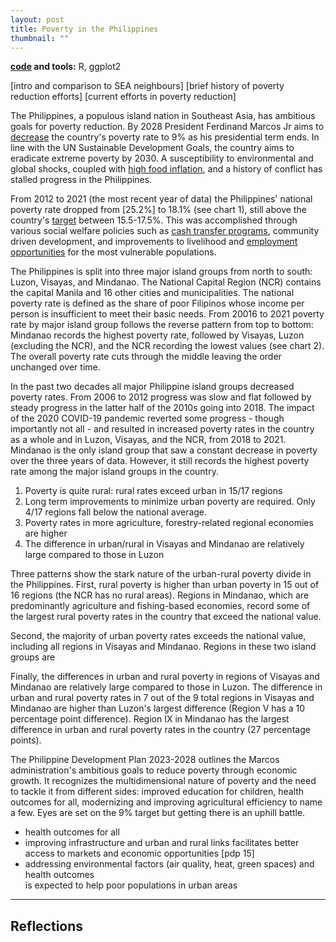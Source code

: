 ```yaml
---
layout: post
title: Poverty in the Philippines
thumbnail: ""
---
```


**[code](https://github.com/joledan/ph-poverty) and tools:** R, ggplot2

<!--more-->

<!--![fig1]({{site.url}}/assets/images/wiki-nc/wiki-nc-fig1.png)-->

[intro and comparison to SEA neighbours]
[brief history of poverty reduction efforts]
[current efforts in poverty reduction]

<!-- https://kidb.adb.org/explore?filter[year]=2000%2C2001%2C2002%2C2003%2C2004%2C2005%2C2006%2C2007%2C2008%2C2009%2C2010%2C2011%2C2012%2C2013%2C2014%2C2015%2C2016%2C2017%2C2018%2C2019%2C2020%2C2021%2C2022%2C2023&filter[indicator_id]=3010010&filter[economy_code]=BRU%2CCAM%2CINO%2CLAO%2CMAL%2CMYA%2CPHI%2CSIN%2CTHA%2CTIM%2CVIE&showRegions=false&grouping=indicators -->

The Philippines, a populous island nation in Southeast Asia, has ambitious goals for poverty reduction. By 2028 President Ferdinand Marcos Jr aims to [decrease](https://asia.nikkei.com/Economy/Philippine-poverty-rate-drops-to-22.4-still-far-from-Marcos-target) the country's poverty rate to 9% as his presidential term ends. In line with the UN Sustainable Development Goals, the country aims to eradicate extreme poverty by 2030. A susceptibility to environmental and global shocks, coupled with [high food inflation](neda.gov.ph/ph-records-lowest-inflation-rate-in-2023-govt-to-continue-measures-to-protect-filipino-purchasing-power-neda/), and a history of conflict has stalled progress in the Philippines. 

From 2012 to 2021 (the most recent year of data) the Philippines' national poverty rate dropped from [25.2%] to 18.1% (see chart 1), still above the country's [target](https://psa.gov.ph/statistics/statdev/press-release) between 15.5-17.5%. This was accomplished through various social welfare policies such as [cash transfer programs](https://www.officialgazette.gov.ph/programs/conditional-cash-transfer/), community driven development, and improvements to livelihood and [employment opportunities]((https://www.lumina.com.ph/news-and-blogs/blogs/social-welfare-programs-in-the-philippines/)) for the most vulnerable populations. 

<!-- average poverty rate by region -->
The Philippines is split into three major island groups from north to south: Luzon, Visayas, and Mindanao. The National Capital Region (NCR) contains the capital Manila and 16 other cities and municipalities. The national poverty rate is defined as the share of poor Filipinos whose income per person is insufficient to meet their basic needs. From 20016 to 2021 poverty rate by major island group follows the reverse pattern from top to bottom: Mindanao records the highest poverty rate, followed by Visayas, Luzon (excluding the NCR), and the NCR recording the lowest values (see chart 2). The overall poverty rate cuts through the middle leaving the order unchanged over time.

In the past two decades all major Philippine island groups decreased poverty rates. From 2006 to 2012 progress was slow and flat followed by steady progress in the latter half of the 2010s going into 2018. The impact of the 2020 COVID-19 pandemic reverted some progress - though importantly not all - and resulted in increased poverty rates in the country as a whole and in Luzon, Visayas, and the NCR, from 2018 to 2021. Mindanao is the only island group that saw a constant decrease in poverty over the three years of data. However, it still records the highest poverty rate among the major island groups in the country.

<!-- describe mindanao if needed? https://www.economist.com/asia/2017/11/25/the-philippines-has-the-most-persistent-poverty-in-south-east-asia
or why mindanao has decreased over time  -->

<!-- urban/rural poverty -->
1. Poverty is quite rural: rural rates exceed urban in 15/17 regions
2. Long term improvements to minimize urban poverty are required. Only 4/17 regions fall below the national average.
3. Poverty rates in more agriculture, forestry-related regional economies are higher 
4. The difference in urban/rural in Visayas and Mindanao are relatively large compared to those in Luzon

Three patterns show the stark nature of the urban-rural poverty divide in the Philippines. First, rural poverty is higher than urban poverty in 15 out of 16 regions (the NCR has no rural areas). Regions in Mindanao, which are predominantly agriculture and fishing-based economies, record some of the largest rural poverty rates in the country that exceed the national value. 

Second, the majority of urban poverty rates exceeds the national value, including all regions in Visayas and Mindanao. Regions in these two island groups are 

Finally, the differences in urban and rural poverty in regions of Visayas and Mindanao are relatively large compared to those in Luzon. The difference in urban and rural poverty rates in 7 out of the 9 total regions in Visayas and Mindanao are higher than Luzon's largest difference (Region V has a 10 percentage point difference). Region IX in Mindanao has the largest difference in urban and rural poverty rates in the country (27 percentage points). 

<!-- need to conclude on poverty programs and where to go -->
The Philippine Development Plan 2023-2028 outlines the Marcos administration's ambitious goals to reduce poverty through economic growth. It recognizes the multidimensional nature of poverty and the need to tackle it from different sides: improved education for children, health outcomes for all, modernizing and improving agricultural efficiency to name a few. Eyes are set on the 9% target but getting there is an uphill battle.  

+ health outcomes for all
+ improving infrastructure and urban and rural links facilitates better access to markets and economic opportunities [pdp 15]
+ addressing environmental factors (air quality, heat, green spaces) and health outcomes  
is expected to help poor populations in urban areas



<!-- definition fo poverty incidence https://psa.gov.ph/statistics/poverty/node/162559 -->
<!-- increase in poverty from 2018-2021 https://www.reuters.com/world/asia-pacific/pandemic-pushed-millions-more-into-poverty-philippines-govt-2022-08-15/ -->



-----

## Reflections

